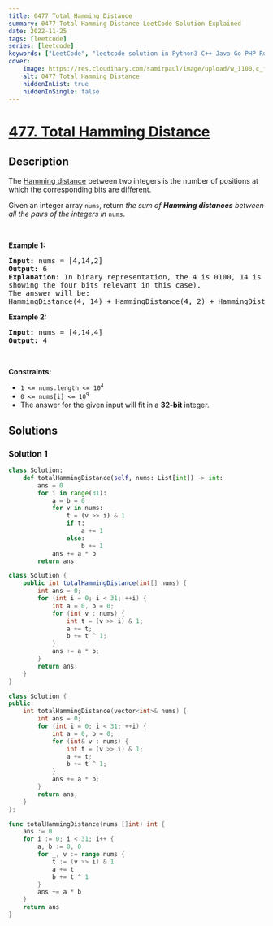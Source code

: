 ```yaml
---
title: 0477 Total Hamming Distance
summary: 0477 Total Hamming Distance LeetCode Solution Explained
date: 2022-11-25
tags: [leetcode]
series: [leetcode]
keywords: ["LeetCode", "leetcode solution in Python3 C++ Java Go PHP Ruby Swift TypeScript Rust C# JavaScript C", "0477 Total Hamming Distance LeetCode Solution Explained in all languages"]
cover:
    image: https://res.cloudinary.com/samirpaul/image/upload/w_1100,c_fit,co_rgb:FFFFFF,l_text:Arial_75_bold:0477 Total Hamming Distance - Solution Explained/problem-solving.webp
    alt: 0477 Total Hamming Distance
    hiddenInList: true
    hiddenInSingle: false
---
```



# [477. Total Hamming Distance](https://leetcode.com/problems/total-hamming-distance)


## Description

<p>The <a href="https://en.wikipedia.org/wiki/Hamming_distance" target="_blank">Hamming distance</a> between two integers is the number of positions at which the corresponding bits are different.</p>

<p>Given an integer array <code>nums</code>, return <em>the sum of <strong>Hamming distances</strong> between all the pairs of the integers in</em> <code>nums</code>.</p>

<p>&nbsp;</p>
<p><strong class="example">Example 1:</strong></p>

<pre>
<strong>Input:</strong> nums = [4,14,2]
<strong>Output:</strong> 6
<strong>Explanation:</strong> In binary representation, the 4 is 0100, 14 is 1110, and 2 is 0010 (just
showing the four bits relevant in this case).
The answer will be:
HammingDistance(4, 14) + HammingDistance(4, 2) + HammingDistance(14, 2) = 2 + 2 + 2 = 6.
</pre>

<p><strong class="example">Example 2:</strong></p>

<pre>
<strong>Input:</strong> nums = [4,14,4]
<strong>Output:</strong> 4
</pre>

<p>&nbsp;</p>
<p><strong>Constraints:</strong></p>

<ul>
	<li><code>1 &lt;= nums.length &lt;= 10<sup>4</sup></code></li>
	<li><code>0 &lt;= nums[i] &lt;= 10<sup>9</sup></code></li>
	<li>The answer for the given input will fit in a <strong>32-bit</strong> integer.</li>
</ul>

## Solutions

### Solution 1

<!-- tabs:start -->

```python
class Solution:
    def totalHammingDistance(self, nums: List[int]) -> int:
        ans = 0
        for i in range(31):
            a = b = 0
            for v in nums:
                t = (v >> i) & 1
                if t:
                    a += 1
                else:
                    b += 1
            ans += a * b
        return ans
```

```java
class Solution {
    public int totalHammingDistance(int[] nums) {
        int ans = 0;
        for (int i = 0; i < 31; ++i) {
            int a = 0, b = 0;
            for (int v : nums) {
                int t = (v >> i) & 1;
                a += t;
                b += t ^ 1;
            }
            ans += a * b;
        }
        return ans;
    }
}
```

```cpp
class Solution {
public:
    int totalHammingDistance(vector<int>& nums) {
        int ans = 0;
        for (int i = 0; i < 31; ++i) {
            int a = 0, b = 0;
            for (int& v : nums) {
                int t = (v >> i) & 1;
                a += t;
                b += t ^ 1;
            }
            ans += a * b;
        }
        return ans;
    }
};
```

```go
func totalHammingDistance(nums []int) int {
	ans := 0
	for i := 0; i < 31; i++ {
		a, b := 0, 0
		for _, v := range nums {
			t := (v >> i) & 1
			a += t
			b += t ^ 1
		}
		ans += a * b
	}
	return ans
}
```

<!-- tabs:end -->

<!-- end -->
